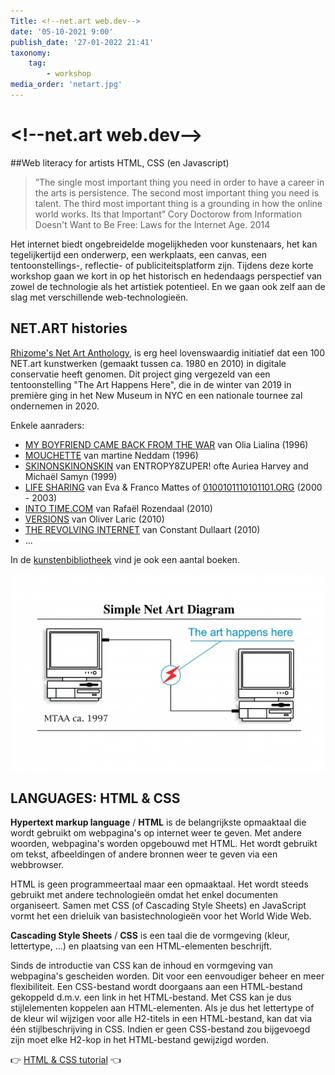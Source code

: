 ```yaml
---
Title: <!--net.art web.dev-->
date: '05-10-2021 9:00'
publish_date: '27-01-2022 21:41'
taxonomy:
    tag:
        - workshop
media_order: 'netart.jpg'
---
```

# &lt;!--net.art web.dev--&gt;
##Web literacy for artists HTML, CSS (en Javascript)

> ”The single most important thing you need in order to have a career in the arts is persistence. The second most important thing you need is talent. The third most important thing is a grounding in how the online world works. Its that Important” Cory Doctorow from Information Doesn't Want to Be Free: Laws for the Internet Age. 2014

Het internet biedt ongebreidelde mogelijkheden voor kunstenaars, het kan tegelijkertijd een onderwerp, een werkplaats, een canvas, een tentoonstellings-, reflectie- of publiciteitsplatform zijn. Tijdens deze korte workshop gaan we kort in op het historisch en hedendaags perspectief van zowel de technologie als het artistiek potentieel. En we gaan ook zelf aan de slag met verschillende web-technologieën.

## NET.ART histories

[Rhizome's Net Art Anthology](https://anthology.rhizome.org/), is erg heel lovenswaardig initiatief dat een 100 NET.art kunstwerken (gemaakt tussen ca. 1980 en 2010) in digitale conservatie heeft genomen. Dit project ging vergezeld van een tentoonstelling "The Art Happens Here", die in de winter van 2019 in première ging in het New Museum in NYC en een nationale tournee zal ondernemen in 2020.    

Enkele aanraders:
* [MY BOYFRIEND CAME BACK FROM THE WAR](https://anthology.rhizome.org/my-boyfriend-came-back-from-the-war) van Olia Lialina (1996)
* [MOUCHETTE](https://anthology.rhizome.org/mouchette) van martine Neddam (1996)
* [SKINONSKINONSKIN](https://anthology.rhizome.org/skinonskinonskin) van ENTROPY8ZUPER! ofte Auriea Harvey and Michaël Samyn (1999)
* [LIFE SHARING](https://anthology.rhizome.org/life-sharing) van Eva & Franco Mattes of [0100101110101101.ORG](http://0100101110101101.org) (2000 - 2003)
* [INTO TIME.COM](https://anthology.rhizome.org/intotime-com) van Rafaël Rozendaal (2010)
* [VERSIONS](https://anthology.rhizome.org/versions) van Oliver Laric (2010)
* [THE REVOLVING INTERNET](https://anthology.rhizome.org/the-revolving-internet) van Constant Dullaart (2010)
* ...

In de [kunstenbibliotheek](https://kunstenbibliotheek.be/) vind je ook een aantal boeken.

![netart](netart.jpg)

## LANGUAGES: HTML & CSS

**Hypertext markup language** / **HTML** is de belangrijkste opmaaktaal die wordt gebruikt om webpagina's op internet weer te geven. Met andere woorden, webpagina's worden opgebouwd met HTML. Het wordt gebruikt om tekst, afbeeldingen of andere bronnen weer te geven via een webbrowser.

HTML is geen programmeertaal maar een opmaaktaal. Het wordt steeds gebruikt met andere technologieën omdat het enkel documenten organiseert. Samen met CSS (of Cascading Style Sheets) en JavaScript vormt het een drieluik van basistechnologieën voor het World Wide Web.

**Cascading Style Sheets** / **CSS** is een taal die de vormgeving (kleur, lettertype, ...) en plaatsing van een HTML-elementen beschrijft.

Sinds de introductie van CSS kan de inhoud en vormgeving van webpagina's gescheiden worden. Dit voor een eenvoudiger beheer en meer flexibiliteit. Een CSS-bestand wordt doorgaans aan een HTML-bestand gekoppeld d.m.v. een link in het HTML-bestand. Met CSS kan je dus stijlelementen koppelen aan HTML-elementen. Als je dus het lettertype of de kleur wil wijzigen voor alle H2-titels in een HTML-bestand, kan dat via één stijlbeschrijving in CSS. Indien er geen CSS-bestand zou bijgevoegd zijn moet elke H2-kop in het HTML-bestand gewijzigd worden.


👉 [HTML & CSS tutorial](https://github.com/theBlackBoxSociety/HTML-CSS-tutorial) 👈
